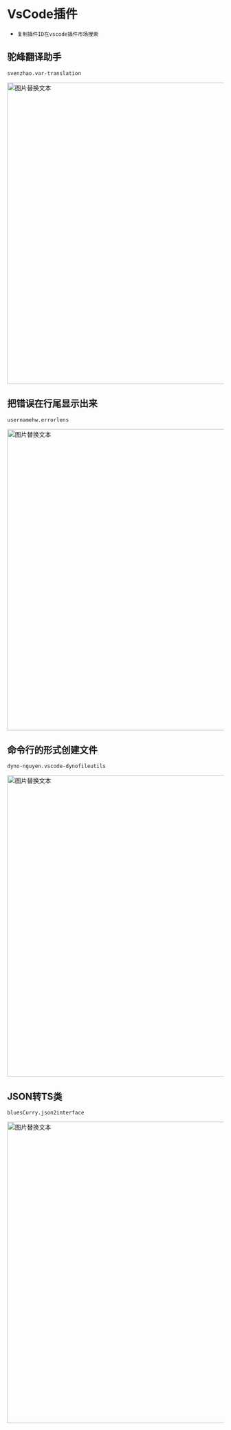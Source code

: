 # VsCode插件

- `复制插件ID在vscode插件市场搜索`

## 驼峰翻译助手

```
svenzhao.var-translation
```

<img src='/imags/vscode_extension/1.png' alt='图片替换文本' width='700' />

## 把错误在行尾显示出来

```
usernamehw.errorlens
```

<img src='/imags/vscode_extension/2.png' alt='图片替换文本' width='700' />

## 命令行的形式创建文件

```
dyno-nguyen.vscode-dynofileutils
```

<img src='/imags/vscode_extension/3.png' alt='图片替换文本' width='700' />

## JSON转TS类

```
bluesCurry.json2interface
```

<img src='/imags/vscode_extension/4.png' alt='图片替换文本' width='700' />
